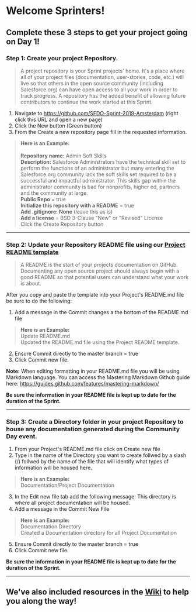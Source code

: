 # Welcome Sprinters!

## Complete these 3 steps to get your project going on Day 1!

### Step 1: Create your project Repository.
> A project repository is your Sprint projects' home. It's a place where all of your project files (documentation, user-stories, code, etc.) will live so that others in the open source community (including Salesforce.org) can have open access to all your work in order to track progress. A repository has the added benefit of allowing future contributors to continue the work started at this Sprint.

1. Navigate to https://github.com/SFDO-Sprint-2019-Amsterdam (right click this URL and open a new page)
2. Click the New button (Green button)
3. From the Create a new repository page fill in the requested information.

> __Here is an Example:__<br><br>
> __Repository name:__ Admin Soft Skills<br>
> __Description:__ Salesforce Administrators have the technical skill set to perform the functions of an administrator but many entering the Salesforce.org community lack the soft skills set required to be a successful and impactful administrator. This skills gap within the administrator community is bad for nonprofits, higher ed, partners and the community at large. <br>
> __Public Repo__ = true<br>
> __Initialize this repository with a README__ = true<br>
> __Add .gitignore: None__ (leave this as is)<br>
> __Add a license__ = BSD 3-Clause "New" or "Revised" License <br>
> Click the Create Repository button<br>
***

### Step 2: Update your Repository README file using our [Project README template](https://github.com/SFDO-Sprint-2019-Amsterdam/Welcome/wiki/Project-README-template)
> A README is the start of your projects documentation on GitHub. Documenting any open source project should always begin with a good README so that potential users can understand what your work is about.

After you copy and paste the template into your Project's README.md file be sure to do the following:

1. Add a message in the Commit changes a the bottom of the README.md file
> __Here is an Example:__<br>
> Update README.md <br>
> Updated the README.md file using the Project README template.
2. Ensure Commit directly to the master branch = true
3. Click Commit new file.

__Note:__ When editing formatting in your README.md file you will be using Markdown language. You can access the Mastering Markdown Github guide here: https://guides.github.com/features/mastering-markdown/

__Be sure the information in your README file is kept up to date for the duration of the Sprint.__
***

### Step 3: Create a Directory folder in your project Repository to house any documentation generated during the Community Day event.
1. From your Project's README.md file click on Create new file
2. Type in the name of the Directory you want to create follwed by a slash (/) follwed by the name of the file that will identify what types of information will be housed here.
> __Here is an Example:__<br>
> Documentation/Project Documentation
3. In the Edit new file tab add the following message: This directory is where all project documentation will be housed.
4. Add a message in the Commit New File
> __Here is an Example:__<br>
> Documentation Directory <br>
> Created a Documentation directory for all Project Documentation
5. Ensure Commit directly to the master branch = true
6. Click Commit new file.

__Be sure the information in your README file is kept up to date for the duration of the Sprint.__
***

## We've also included resources in the [Wiki](https://github.com/SFDO-Sprint-2019-Amsterdam/Welcome/wiki) to help you along the way!
